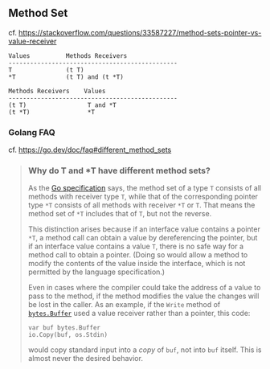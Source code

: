Method Set
-----------------

cf. https://stackoverflow.com/questions/33587227/method-sets-pointer-vs-value-receiver

```plaintext
Values          Methods Receivers
-----------------------------------------------
T               (t T)
*T              (t T) and (t *T)

Methods Receivers    Values
-----------------------------------------------
(t T)                 T and *T
(t *T)                *T
```



### Golang FAQ

cf. https://go.dev/doc/faq#different_method_sets

> ### Why do T and *T have different method sets?
>
> As the [Go specification](https://go.dev/ref/spec#Types) says, the method set of a type `T` consists of all methods with receiver type `T`, while that of the corresponding pointer type `*T` consists of all methods with receiver `*T` or `T`. That means the method set of `*T` includes that of `T`, but not the reverse.
>
> This distinction arises because if an interface value contains a pointer `*T`, a method call can obtain a value by dereferencing the pointer, but if an interface value contains a value `T`, there is no safe way for a method call to obtain a pointer. (Doing so would allow a method to modify the contents of the value inside the interface, which is not permitted by the language specification.)
>
> Even in cases where the compiler could take the address of a value to pass to the method, if the method modifies the value the changes will be lost in the caller. As an example, if the `Write` method of [`bytes.Buffer`](https://go.dev/pkg/bytes/#Buffer) used a value receiver rather than a pointer, this code:
>
> ```
> var buf bytes.Buffer
> io.Copy(buf, os.Stdin)
> ```
>
> would copy standard input into a *copy* of `buf`, not into `buf` itself. This is almost never the desired behavior.